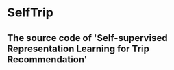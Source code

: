 # SelfTrip 
## The source code of 'Self-supervised Representation Learning for Trip Recommendation'

